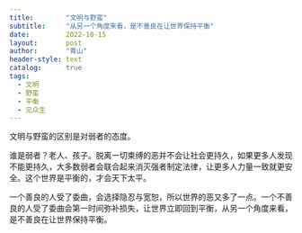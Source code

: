```yaml
---
title:        "文明与野蛮"
subtitle:     "从另一个角度来看，是不善良在让世界保持平衡"
date:         2022-10-15
layout:       post
author:       "青山"
header-style: text
catalog:      true
tags:
  - 文明
  - 野蛮
  - 平衡
  - 见众生
---
```


文明与野蛮的区别是对弱者的态度。

谁是弱者？老人、孩子。脱离一切束缚的恶并不会让社会更持久，如果更多人发现不能更持久，大多数弱者会联合起来消灭强者制定法律，让更多人力量一致就更安全。这个世界是平衡的，才会天下太平。

一个善良的人受了委曲，会选择隐忍与宽恕，所以世界的恶又多了一点。一个不善良的人受了委曲会第一时间弥补损失，让世界立即回到平衡，从另一个角度来看，是不善良在让世界保持平衡。